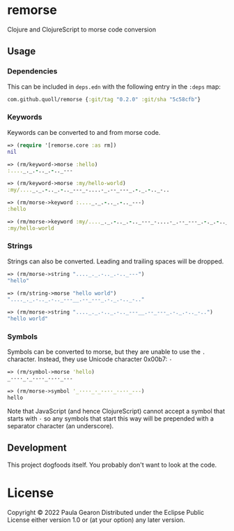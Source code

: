 # remorse
Clojure and ClojureScript to morse code conversion

## Usage

### Dependencies
This can be included in `deps.edn` with the following entry in the `:deps` map:

```clojure
com.github.quoll/remorse {:git/tag "0.2.0" :git/sha "5c58cfb"}
```

### Keywords
Keywords can be converted to and from morse code.

```clojure
=> (require '[remorse.core :as rm])
nil

=> (rm/keyword->morse :hello)
:...._._.-.._.-.._---

=> (rm/keyword->morse :my/hello-world)
:my/...._._.-.._.-.._---_-....-_.--_---_.-._.-.._-..

=> (rm/morse->keyword :...._._.-.._.-.._---)
:hello

=> (rm/morse->keyword :my/...._._.-.._.-.._---_-....-_.--_---_.-._.-.._-..)
:my/hello-world
```

### Strings
Strings can also be converted. Leading and trailing spaces will be dropped.

```clojure
=> (rm/morse->string "...._._.-.._.-.._---")
"hello"

=> (rm/string->morse "hello world")
"...._._.-.._.-.._---__.--_---_.-._.-.._-.."

=> (rm/morse->string "...._._.-.._.-.._---__.--_---_.-._.-.._-..")
"hello world"
```

### Symbols
Symbols can be converted to morse, but they are unable to use the `.` character. Instead, they use Unicode character 0x00b7: `·`

```clojure
=> (rm/symbol->morse 'hello)
_····_·_·-··_·-··_---

=> (rm/morse->symbol '_····_·_·-··_·-··_---)
hello
```
Note that JavaScript (and hence ClojureScript) cannot accept a symbol that starts with `·` so any symbols that start this way will be prepended with a separator character (an underscore).

## Development
This project dogfoods itself. You probably don't want to look at the code.

# License
Copyright © 2022 Paula Gearon
Distributed under the Eclipse Public License either version 1.0 or (at your option) any later version.
